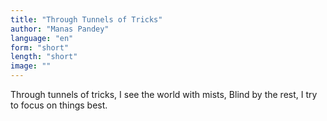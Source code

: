```yaml
---
title: "Through Tunnels of Tricks"
author: "Manas Pandey"
language: "en"
form: "short"
length: "short"
image: ""
---
```

Through tunnels of tricks,
I see the world with mists,
Blind by the rest,
I try to focus on things best.